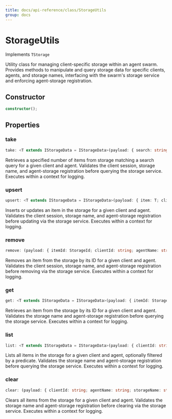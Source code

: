```yaml
---
title: docs/api-reference/class/StorageUtils
group: docs
---
```


# StorageUtils

Implements `TStorage`

Utility class for managing client-specific storage within an agent swarm.
Provides methods to manipulate and query storage data for specific clients, agents, and storage names,
interfacing with the swarm's storage service and enforcing agent-storage registration.

## Constructor

```ts
constructor();
```

## Properties

### take

```ts
take: <T extends IStorageData = IStorageData>(payload: { search: string; total: number; clientId: string; agentName: string; storageName: string; score?: number; }) => Promise<T[]>
```

Retrieves a specified number of items from storage matching a search query for a given client and agent.
Validates the client session, storage name, and agent-storage registration before querying the storage service.
Executes within a context for logging.

### upsert

```ts
upsert: <T extends IStorageData = IStorageData>(payload: { item: T; clientId: string; agentName: string; storageName: string; }) => Promise<void>
```

Inserts or updates an item in the storage for a given client and agent.
Validates the client session, storage name, and agent-storage registration before updating via the storage service.
Executes within a context for logging.

### remove

```ts
remove: (payload: { itemId: StorageId; clientId: string; agentName: string; storageName: string; }) => Promise<void>
```

Removes an item from the storage by its ID for a given client and agent.
Validates the client session, storage name, and agent-storage registration before removing via the storage service.
Executes within a context for logging.

### get

```ts
get: <T extends IStorageData = IStorageData>(payload: { itemId: StorageId; clientId: string; agentName: string; storageName: string; }) => Promise<T>
```

Retrieves an item from the storage by its ID for a given client and agent.
Validates the storage name and agent-storage registration before querying the storage service.
Executes within a context for logging.

### list

```ts
list: <T extends IStorageData = IStorageData>(payload: { clientId: string; agentName: string; storageName: string; filter?: (item: T) => boolean; }) => Promise<T[]>
```

Lists all items in the storage for a given client and agent, optionally filtered by a predicate.
Validates the storage name and agent-storage registration before querying the storage service.
Executes within a context for logging.

### clear

```ts
clear: (payload: { clientId: string; agentName: string; storageName: string; }) => Promise<void>
```

Clears all items from the storage for a given client and agent.
Validates the storage name and agent-storage registration before clearing via the storage service.
Executes within a context for logging.
